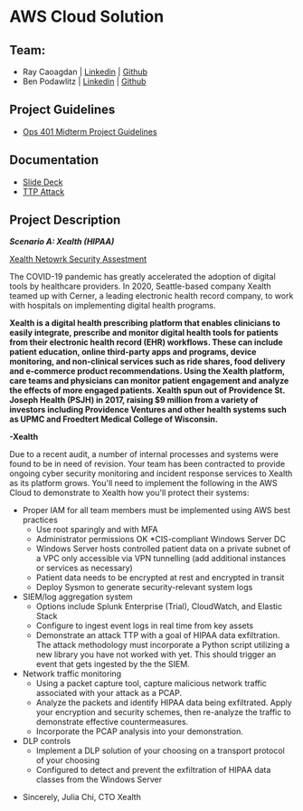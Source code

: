 # AWS Cloud Solution

## Team:
* Ray Caoagdan | [Linkedin](https://www.linkedin.com/in/raymond-caoagdan-666191206/) | [Github](https://github.com/rcaoagdan) 
* Ben Podawlitz | [Linkedin](https://www.linkedin.com/in/benpodawiltz) | [Github](https://github.com/benpodawiltz)

## Project Guidelines
* [Ops 401 Midterm Project Guidelines](https://github.com/codefellows/seattle-ops-cyber-401n1/blob/main/class-20/project-guidelines.md)

## Documentation
* [Slide Deck](https://docs.google.com/presentation/d/1YbV_sRDc0HArj8wsM8ZtLYIXoBYiwn2JtoION6wkDF0/edit?usp=sharing)
* [TTP Attack](https://docs.google.com/presentation/d/13ueTwVkRY9m7YF0wkqy1dJJkHMXXgJ-rzk3VGOqtXVc/edit?usp=sharing)
## Project Description

***Scenario A: Xealth (HIPAA)***

[Xealth Netowrk Security Assestment](https://www.icloud.com/iclouddrive/0xI962tCmPxawI5W_clmCAHhw#Network_Security_Assessment_-_Xealth)

The COVID-19 pandemic has greatly accelerated the adoption of digital tools by healthcare providers. In 2020, Seattle-based company Xealth teamed up with Cerner, a leading electronic health record company, to work with hospitals on implementing digital health programs.

__Xealth is a digital health prescribing platform that enables clinicians to easily integrate, prescribe and monitor digital health tools for patients from their electronic health record (EHR) workflows. These can include patient education, online third-party apps and programs, device monitoring, and non-clinical services such as ride shares, food delivery and e-commerce product recommendations. Using the Xealth platform, care teams and physicians can monitor patient engagement and analyze the effects of more engaged patients. Xealth spun out of Providence St. Joseph Health (PSJH) in 2017, raising $9 million from a variety of investors including Providence Ventures and other health systems such as UPMC and Froedtert Medical College of Wisconsin.__

__-Xealth__

Due to a recent audit, a number of internal processes and systems were found to be in need of revision. Your team has been contracted to provide ongoing cyber security monitoring and incident response services to Xealth as its platform grows. You'll need to implement the following in the AWS Cloud to demonstrate to Xealth how you'll protect their systems:

* Proper IAM for all team members must be implemented using AWS best practices
    * Use root sparingly and with MFA
    * Administrator permissions OK
*CIS-compliant Windows Server DC
    * Windows Server hosts controlled patient data on a private subnet of a VPC only accessible via VPN tunnelling (add additional instances or services as necessary)
    * Patient data needs to be encrypted at rest and encrypted in transit
    * Deploy Sysmon to generate security-relevant system logs
* SIEM/log aggregation system
    * Options include Splunk Enterprise (Trial), CloudWatch, and Elastic Stack
    * Configure to ingest event logs in real time from key assets
    * Demonstrate an attack TTP with a goal of HIPAA data exfiltration. The attack methodology must incorporate a Python script utilizing a new library you have not worked with yet. This should trigger an event that gets ingested by the the SIEM.
* Network traffic monitoring
    * Using a packet capture tool, capture malicious network traffic associated with your attack as a PCAP.
    * Analyze the packets and identify HIPAA data being exfiltrated. Apply your encryption and security schemes, then re-analyze the traffic to demonstrate effective countermeasures.
    * Incorporate the PCAP analysis into your demonstration.
* DLP controls
    * Implement a DLP solution of your choosing on a transport protocol of your choosing
    * Configured to detect and prevent the exfiltration of HIPAA data classes from the Windows Server
    
- Sincerely, Julia Chi, CTO Xealth


